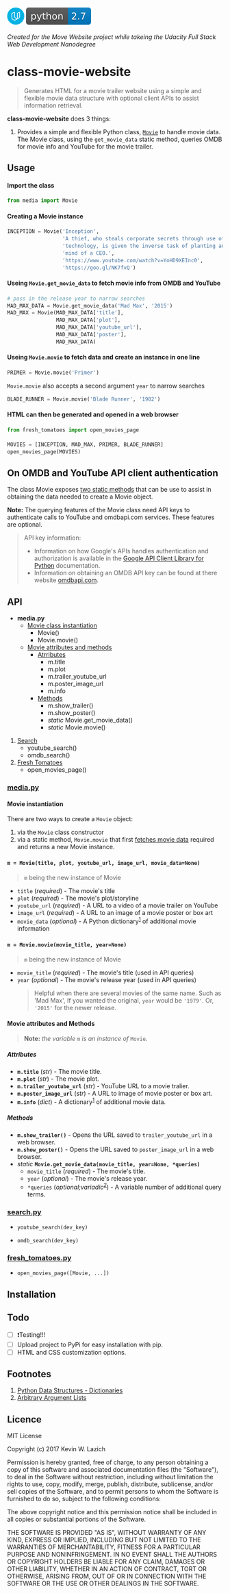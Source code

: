 <!-- Badges -->

<p>
    <img src="https://github.com/klazich/01-movie-website/blob/master/images/udacity-logo.png?raw=true"
         alt="Udacity"
         align="middle">
    <img src="./images/python-2.7-blue.svg"
         alt="Python27"
         align="middle">
</p>

<!--
 ##### README [checklist](https://github.com/noffle/art-of-readme)
 - [x] One-liner explaining the purpose of the module
 - [ ] Necessary background context & links
 - [ ] Potentially unfamiliar terms link to informative sources
 - [x] Clear, *runnable* example of usage
 - [ ] Installation instructions
 - [x] Extensive API documentation
 - [ ] Performs [cognitive funneling](https://github.com/noffle/art-of-readme#cognitive-funneling)
 - [x] Caveats and limitations mentioned up-front
 - [x] Doesn't rely on images to relay critical information
 - [ ] License
-->

###### *Created for the Move Website project while takeing the Udacity Full Stack Web Development Nanodegree*

# class-movie-website

> Generates HTML for a movie trailer website using a simple and flexible movie data structure with optional
  client APIs to assist information retrieval.

**class-movie-website** does 3 things:

 1. Provides a simple and flexible Python class, [`Movie`](#movie-instantiation) to handle movie data.
The Movie class, using the `get_movie_data` static method, queries OMDB for movie info and YouTube for the
movie trailer.

## Usage

#### Import the class

```python
from media import Movie
```

#### Creating a Movie instance

```python
INCEPTION = Movie('Inception',
                  'A thief, who steals corporate secrets through use of dream-sharing '
                  'technology, is given the inverse task of planting an idea into the '
                  'mind of a CEO.',
                  'https://www.youtube.com/watch?v=YoHD9XEInc0',
                  'https://goo.gl/NK7fvQ')
```

#### Useing `Movie.get_movie_data` to fetch movie info from OMDB and YouTube

```python
# pass in the release year to narrow searches
MAD_MAX_DATA = Movie.get_movie_data('Mad Max', '2015')
MAD_MAX = Movie(MAD_MAX_DATA['title'],
                MAD_MAX_DATA['plot'],
                MAD_MAX_DATA['youtube_url'],
                MAD_MAX_DATA['poster'],
                MAD_MAX_DATA)
```

#### Useing `Movie.movie` to fetch data and create an instance in one line

```python
PRIMER = Movie.movie('Primer')
```
`Movie.movie` also accepts a second argument `year` to narrow searches
```python
BLADE_RUNNER = Movie.movie('Blade Runner', '1982')
```

#### HTML can then be generated and opened in a web browser

```python
from fresh_tomatoes import open_movies_page

MOVIES = [INCEPTION, MAD_MAX, PRIMER, BLADE_RUNNER]
open_movies_page(MOVIES)
```


## On OMDB and YouTube API client authentication

The class Movie exposes [two static methods](#methods) that can be use to assist
in obtaining the data needed to create a Movie object.

**Note:** The querying features of the Movie class need API keys to
authenticate calls to YouTube and omdbapi.com services. These features are optional.

> API key information:
> - Information on how Google's APIs handles authentication and authorization is
available in the [Google API Client Library for Python](https://developers.google.com/api-client-library/python/start/get_started) documentation.
> - Information on obtaining an OMDB API key can be found at there website
[omdbapi.com](http://www.omdbapi.com/).


## API
- **media.py**
    - [Movie class instantiation](#movie-instantiation)
        - Movie()
        - Movie.movie()
    - [Movie attributes and methods](#movie-attributes-and-methods)
        - [Atrributes](#attributes)
            - m.title
            - m.plot
            - m.trailer_youtube_url
            - m.poster_image_url
            - m.info
        - [Methods](#methods)
            - m.show_trailer()
            - m.show_poster()
            - *static* Movie.get_movie_data()
            - *static* Movie.movie()
1. [Search](#search)
    - youtube_search()
    - omdb_search()
1. [Fresh Tomatoes](#fresh-tomatoes)
    - open_movies_page()

### [media.py](./media.py)

#### Movie instantiation

There are two ways to create a `Movie` object:
1. via the `Movie` class constructor
2. via a static method, `Movie.movie` that first [fetches movie data](#search)
   required and returns a new Movie instance.

#### `m = Movie(title, plot, youtube_url, image_url, movie_data=None)`
> `m` being the new instance of Movie

- `title` (*required*) - The movie's title
- `plot` (*required*) - The movie's plot/storyline
- `youtube_url` (*required*) - A URL to a video of a movie trailer on YouTube
- `image_url` (*required*) - A URL to an image of a movie poster or box art
- `movie_data` (*optional*) - A Python dictionary<sup>[1](#footnote-1)</sup>
  of additional movie information

#### `m = Movie.movie(movie_title, year=None)`
> `m` being the new instance of Movie

- `movie_title` (*required*) - The movie's title (used in API queries)
- `year` (*optional*) - The movie's release year (used in API queries)
    > Helpful when there are several movies of the same name. Such as 'Mad Max',
      If you wanted the original, `year` would be `'1979'`. Or, `'2015'` for
      the newer release.

#### Movie attributes and Methods

> **Note:** *the variable* `m` *is an instance of* `Movie`.

##### Attributes

- **`m.title`** (*str*) - The movie title.
- **`m.plot`** (*str*) - The movie plot.
- **`m.trailer_youtube_url`** (*str*) - YouTube URL to a movie tralier.
- **`m.poster_image_url`** (*str*) - A URL to image of movie poster or box art.
- **`m.info`** (*dict*) - A dictionary<sup>[1](#footnote-1)</sup> of additional movie data.

##### Methods

- **`m.show_trailer()`** - Opens the URL saved to `trailer_youtube_url` in a web browser.
- **`m.show_poster()`** - Opens the URL saved to `poster_image_url` in a web browser.
- *static* **`Movie.get_movie_data(movie_title, year=None, *queries)`**
    - `movie_title` (*required*) - The movie's title.
    - `year` (*optional*) - The movie's release year.
    - `*queries` (*optional;variadic<sup>[2](#footnote-2)</sup>*) - A variable number of additional query terms.

### [search.py](./search.py)

- `youtube_search(dev_key)`

- `omdb_search(dev_key)`

### [fresh_tomatoes.py](./fresh_tomatoes.py)

- `open_movies_page([Movie, ...])`

## Installation

## Todo
- [ ] :exclamation:Testing!!!
- [ ] Upload project to PyPi for easy installation with pip.
- [ ] HTML and CSS customization options.

## Footnotes

1. <a name="footnote-1"></a>
   [Python Data Structures - Dictionaries](https://docs.python.org/3.7/tutorial/datastructures.html#dictionaries)
2. <a name="footnote-2"></a>
   [Arbitrary Argument Lists](https://docs.python.org/3/tutorial/controlflow.html#arbitrary-argument-lists)



## Licence

MIT License

Copyright (c) 2017 Kevin W. Lazich

Permission is hereby granted, free of charge, to any person obtaining a copy
of this software and associated documentation files (the "Software"), to deal
in the Software without restriction, including without limitation the rights
to use, copy, modify, merge, publish, distribute, sublicense, and/or sell
copies of the Software, and to permit persons to whom the Software is
furnished to do so, subject to the following conditions:

The above copyright notice and this permission notice shall be included in all
copies or substantial portions of the Software.

THE SOFTWARE IS PROVIDED "AS IS", WITHOUT WARRANTY OF ANY KIND, EXPRESS OR
IMPLIED, INCLUDING BUT NOT LIMITED TO THE WARRANTIES OF MERCHANTABILITY,
FITNESS FOR A PARTICULAR PURPOSE AND NONINFRINGEMENT. IN NO EVENT SHALL THE
AUTHORS OR COPYRIGHT HOLDERS BE LIABLE FOR ANY CLAIM, DAMAGES OR OTHER
LIABILITY, WHETHER IN AN ACTION OF CONTRACT, TORT OR OTHERWISE, ARISING FROM,
OUT OF OR IN CONNECTION WITH THE SOFTWARE OR THE USE OR OTHER DEALINGS IN THE
SOFTWARE.